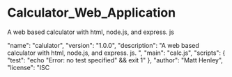 # Calculator_Web_Application
A web based calculator with html, node.js, and express. js

"name": "calulator",
  "version": "1.0.0",
  "description": "A web based calculator with html, node.js, and express. js. ",
  "main": "calc.js",
  "scripts": {
    "test": "echo \"Error: no test specified\" && exit 1"
  },
  "author": "Matt Henley",
  "license": "ISC
